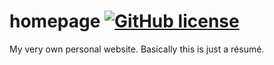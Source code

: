 # homepage [![GitHub license](https://img.shields.io/badge/license-MIT-blue.svg)](https://github.com/facebook/react/blob/master/LICENSE)
My very own personal website. Basically this is just a résumé.

